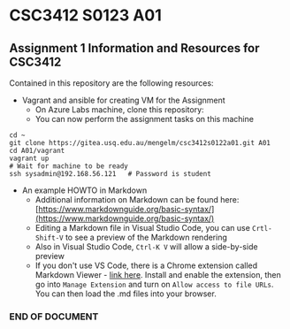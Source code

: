 # CSC3412 S0123 A01

## Assignment 1 Information and Resources for CSC3412

Contained in this repository are the following resources:

- Vagrant and ansible for creating VM for the Assignment
  - On Azure Labs machine, clone this repository:
  - You can now perform the assignment tasks on this machine

```
cd ~
git clone https://gitea.usq.edu.au/mengelm/csc3412s0122a01.git A01
cd A01/vagrant
vagrant up
# Wait for machine to be ready
ssh sysadmin@192.168.56.121   # Password is student
```

- An example HOWTO in Markdown
  -  Additional information on Markdown can be found here: [https://www.markdownguide.org/basic-syntax/](https://www.markdownguide.org/basic-syntax/)
  - Editing a Markdown file in Visual Studio Code, you can use `Crtl-Shift-V` to see a preview of the Markdown rendering
  - Also in Visual Studio Code, `Ctrl-K V` will allow a side-by-side preview
  - If you don't use VS Code, there is a Chrome extension called Markdown Viewer - [link here](https://chrome.google.com/webstore/detail/markdown-viewer/ckkdlimhmcjmikdlpkmbgfkaikojcbjk).  Install and enable the extension, then go into `Manage Extension` and turn on `Allow access to file URLs`.  You can then load the .md files into your browser.

### END OF DOCUMENT
